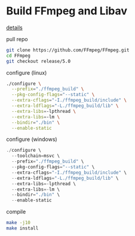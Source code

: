 # Build FFmpeg and Libav

[details](https://trac.ffmpeg.org/wiki/CompilationGuide)

pull repo
```bash
git clone https://github.com/FFmpeg/FFmpeg.git
cd FFmpeg
git checkout release/5.0
```

configure (linux)
```bash
./configure \
  --prefix="./ffmpeg_build" \
  --pkg-config-flags="--static" \
  --extra-cflags="-I./ffmpeg_build/include" \
  --extra-ldflags="-L./ffmpeg_build/lib" \
  --extra-libs=-lpthread \
  --extra-libs=-lm \
  --bindir="./bin" \
  --enable-static
```

configure (windows)
```powershell
./configure \
  --toolchain=msvc \
  --prefix="./ffmpeg_build" \
  --pkg-config-flags="--static" \
  --extra-cflags="-I./ffmpeg_build/include" \
  --extra-ldflags="-L./ffmpeg_build/lib" \
  --extra-libs=-lpthread \
  --extra-libs=-lm \
  --bindir="./bin" \
  --enable-static
```

compile
```bash
make -j10
make install
```